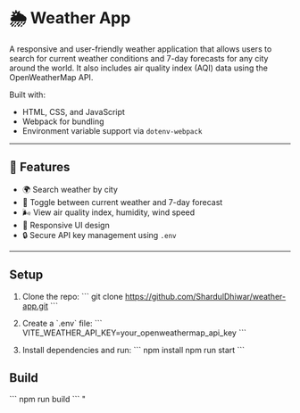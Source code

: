 # 🌦️ Weather App

A responsive and user-friendly weather application that allows users to search for current weather conditions and 7-day forecasts for any city around the world. It also includes air quality index (AQI) data using the OpenWeatherMap API.

Built with:
- HTML, CSS, and JavaScript
- Webpack for bundling
- Environment variable support via `dotenv-webpack`

---

## 🚀 Features

- 🌍 Search weather by city
- 🔁 Toggle between current weather and 7-day forecast
- 🌬️ View air quality index, humidity, wind speed
- 📱 Responsive UI design
- 🔒 Secure API key management using `.env`

---


## Setup

1. Clone the repo:
   \`\`\`
   git clone https://github.com/ShardulDhiwar/weather-app.git
   \`\`\`

2. Create a \`.env\` file:
   \`\`\`
   VITE_WEATHER_API_KEY=your_openweathermap_api_key
   \`\`\`

3. Install dependencies and run:
   \`\`\`
   npm install
   npm run start
   \`\`\`

## Build
\`\`\`
npm run build
\`\`\`
" 
